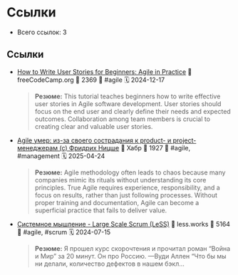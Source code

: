 # Ссылки

- Всего ссылок: 3

## Ссылки

- [How to Write User Stories for Beginners: Agile in Practice](https://www.freecodecamp.org/news/how-to-write-user-stories-for-beginners/) 👤 freeCodeCamp.org 💬 2369 🔖 #agile 🗓️ 2024-12-17
    > **Резюме:** This tutorial teaches beginners how to write effective user stories in Agile software development. User stories should focus on the end user and clearly define their needs and expected outcomes. Collaboration among team members is crucial to creating clear and valuable user stories.
- [Agile умер: из-за своего сострадания к product- и project-менеджерам (с) Фридрих Ницше](https://habr.com/ru/companies/kaiten/articles/876582/) 👤 Хабр 💬 1927 🔖 #agile, #management 🗓️ 2025-04-24
    > **Резюме:** Agile methodology often leads to chaos because many companies mimic its rituals without understanding its core principles. True Agile requires experience, responsibility, and a focus on results, rather than just following processes. Without proper training and documentation, Agile can become a superficial practice that fails to deliver value.
- [Системное мышление - Large Scale Scrum (LeSS)](https://less.works/ru/less/principles/systems-thinking.html) 👤 less.works 💬 5164 🔖 #agile, #scrum 🗓️ 2024-07-15
    > **Резюме:** Я прошел курс скорочтения и прочитал роман “Война и Мир” за 20 минут. Он про Россию. —Вуди Аллен “Что бы мы ни делали, количество дефектов в нашем бэкл...
